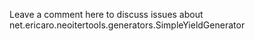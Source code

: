 Leave a comment here to discuss issues about net.ericaro.neoitertools.generators.SimpleYieldGenerator

